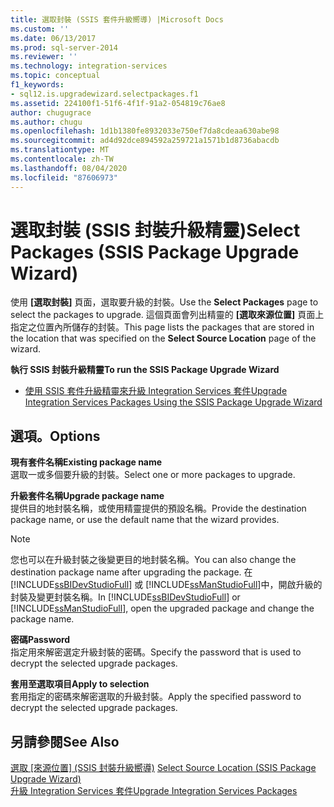 ```yaml
---
title: 選取封裝 (SSIS 套件升級嚮導) |Microsoft Docs
ms.custom: ''
ms.date: 06/13/2017
ms.prod: sql-server-2014
ms.reviewer: ''
ms.technology: integration-services
ms.topic: conceptual
f1_keywords:
- sql12.is.upgradewizard.selectpackages.f1
ms.assetid: 224100f1-51f6-4f1f-91a2-054819c76ae8
author: chugugrace
ms.author: chugu
ms.openlocfilehash: 1d1b1380fe8932033e750ef7da8cdeaa630abe98
ms.sourcegitcommit: ad4d92dce894592a259721a1571b1d8736abacdb
ms.translationtype: MT
ms.contentlocale: zh-TW
ms.lasthandoff: 08/04/2020
ms.locfileid: "87606973"
---
```

# <a name="select-packages-ssis-package-upgrade-wizard"></a><span data-ttu-id="d6ee5-102">選取封裝 (SSIS 封裝升級精靈)</span><span class="sxs-lookup"><span data-stu-id="d6ee5-102">Select Packages (SSIS Package Upgrade Wizard)</span></span>
  <span data-ttu-id="d6ee5-103">使用 **[選取封裝]** 頁面，選取要升級的封裝。</span><span class="sxs-lookup"><span data-stu-id="d6ee5-103">Use the **Select Packages** page to select the packages to upgrade.</span></span> <span data-ttu-id="d6ee5-104">這個頁面會列出精靈的 **[選取來源位置]** 頁面上指定之位置內所儲存的封裝。</span><span class="sxs-lookup"><span data-stu-id="d6ee5-104">This page lists the packages that are stored in the location that was specified on the **Select Source Location** page of the wizard.</span></span>  
  
 <span data-ttu-id="d6ee5-105">**執行 SSIS 封裝升級精靈**</span><span class="sxs-lookup"><span data-stu-id="d6ee5-105">**To run the SSIS Package Upgrade Wizard**</span></span>  
  
-   [<span data-ttu-id="d6ee5-106">使用 SSIS 套件升級精靈來升級 Integration Services 套件</span><span class="sxs-lookup"><span data-stu-id="d6ee5-106">Upgrade Integration Services Packages Using the SSIS Package Upgrade Wizard</span></span>](install-windows/upgrade-integration-services-packages-using-the-ssis-package-upgrade-wizard.md)  
  
## <a name="options"></a><span data-ttu-id="d6ee5-107">選項。</span><span class="sxs-lookup"><span data-stu-id="d6ee5-107">Options</span></span>  
 <span data-ttu-id="d6ee5-108">**現有套件名稱**</span><span class="sxs-lookup"><span data-stu-id="d6ee5-108">**Existing package name**</span></span>  
 <span data-ttu-id="d6ee5-109">選取一或多個要升級的封裝。</span><span class="sxs-lookup"><span data-stu-id="d6ee5-109">Select one or more packages to upgrade.</span></span>  
  
 <span data-ttu-id="d6ee5-110">**升級套件名稱**</span><span class="sxs-lookup"><span data-stu-id="d6ee5-110">**Upgrade package name**</span></span>  
 <span data-ttu-id="d6ee5-111">提供目的地封裝名稱，或使用精靈提供的預設名稱。</span><span class="sxs-lookup"><span data-stu-id="d6ee5-111">Provide the destination package name, or use the default name that the wizard provides.</span></span>  
  
> [!NOTE]  
>  <span data-ttu-id="d6ee5-112">您也可以在升級封裝之後變更目的地封裝名稱。</span><span class="sxs-lookup"><span data-stu-id="d6ee5-112">You can also change the destination package name after upgrading the package.</span></span> <span data-ttu-id="d6ee5-113">在 [!INCLUDE[ssBIDevStudioFull](../includes/ssbidevstudiofull-md.md)] 或 [!INCLUDE[ssManStudioFull](../includes/ssmanstudiofull-md.md)]中，開啟升級的封裝及變更封裝名稱。</span><span class="sxs-lookup"><span data-stu-id="d6ee5-113">In [!INCLUDE[ssBIDevStudioFull](../includes/ssbidevstudiofull-md.md)] or [!INCLUDE[ssManStudioFull](../includes/ssmanstudiofull-md.md)], open the upgraded package and change the package name.</span></span>  
  
 <span data-ttu-id="d6ee5-114">**密碼**</span><span class="sxs-lookup"><span data-stu-id="d6ee5-114">**Password**</span></span>  
 <span data-ttu-id="d6ee5-115">指定用來解密選定升級封裝的密碼。</span><span class="sxs-lookup"><span data-stu-id="d6ee5-115">Specify the password that is used to decrypt the selected upgrade packages.</span></span>  
  
 <span data-ttu-id="d6ee5-116">**套用至選取項目**</span><span class="sxs-lookup"><span data-stu-id="d6ee5-116">**Apply to selection**</span></span>  
 <span data-ttu-id="d6ee5-117">套用指定的密碼來解密選取的升級封裝。</span><span class="sxs-lookup"><span data-stu-id="d6ee5-117">Apply the specified password to decrypt the selected upgrade packages.</span></span>  
  
## <a name="see-also"></a><span data-ttu-id="d6ee5-118">另請參閱</span><span class="sxs-lookup"><span data-stu-id="d6ee5-118">See Also</span></span>  
 <span data-ttu-id="d6ee5-119">[選取 [來源位置] &#40;SSIS 封裝升級嚮導&#41;](../../2014/integration-services/select-source-location-ssis-package-upgrade-wizard.md) </span><span class="sxs-lookup"><span data-stu-id="d6ee5-119">[Select Source Location &#40;SSIS Package Upgrade Wizard&#41;](../../2014/integration-services/select-source-location-ssis-package-upgrade-wizard.md) </span></span>  
 [<span data-ttu-id="d6ee5-120">升級 Integration Services 套件</span><span class="sxs-lookup"><span data-stu-id="d6ee5-120">Upgrade Integration Services Packages</span></span>](install-windows/upgrade-integration-services-packages.md)  
  
  
